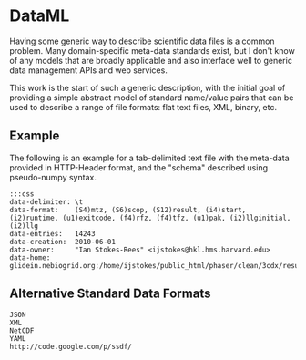 DataML
======

Having some generic way to describe scientific data files is a common problem.
Many domain-specific meta-data standards exist, but I don't know of any models
that are broadly applicable and also interface well to generic data management
APIs and web services.

This work is the start of such a generic description, with the initial goal of
providing a simple abstract model of standard name/value pairs that can be used
to describe a range of file formats: flat text files, XML, binary, etc.

Example
-------

The following is an example for a tab-delimited text file with the meta-data
provided in HTTP-Header format, and the "schema" described using pseudo-numpy
syntax.

    :::css
    data-delimiter: \t
    data-format:    (S4)mtz, (S6)scop, (S12)result, (i4)start, (i2)runtime, (u1)exitcode, (f4)rfz, (f4)tfz, (u1)pak, (i2)llginitial, (i2)llg
    data-entries:   14243
    data-creation:  2010-06-01
    data-owner:     "Ian Stokes-Rees" <ijstokes@hkl.hms.harvard.edu>
    data-home:      glidein.nebiogrid.org:/home/ijstokes/public_html/phaser/clean/3cdx/results

Alternative Standard Data Formats
-------
    JSON
    XML
    NetCDF
    YAML
    http://code.google.com/p/ssdf/
